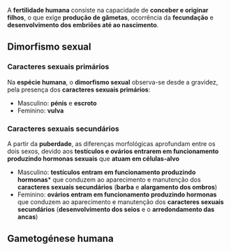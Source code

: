 A **fertilidade humana** consiste na capacidade de **conceber e originar filhos**, o que exige **produção de gâmetas**, ocorrência da **fecundação** e **desenvolvimento dos embriões até ao nascimento**.

## Dimorfismo sexual
### Caracteres sexuais primários
Na **espécie humana**, o **dimorfismo sexual** observa-se desde a gravidez, pela presença dos **caracteres sexuais primários**:
- Masculino: **pénis** e **escroto**
- Feminino: **vulva**
### Caracteres sexuais secundários
A partir da **puberdade**, as diferenças morfológicas aprofundam entre os dois sexos, devido aos **testículos e ovários entrarem em funcionamento produzindo hormonas sexuais** que **atuam em células-alvo**
- Masculino: **testículos entram em funcionamento produzindo hormonas*** que conduzem ao aparecimento e manutenção dos **caracteres sexuais secundários** (**barba** e **alargamento dos ombros**)
- Feminino: **ovários entram em funcionamento produzindo hormonas** que conduzem ao aparecimento e manutenção dos **caracteres sexuais secundários** (**desenvolvimento dos seios** e o **arredondamento das ancas**)



## Gametogénese humana
